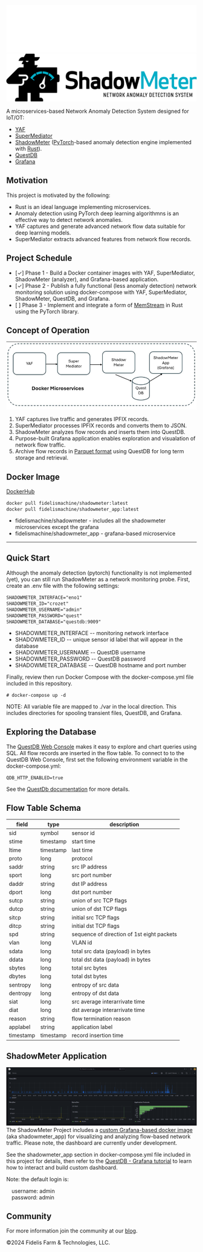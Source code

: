 ![ShadowMeter](shadowmeter-dark.png#gh-dark-mode-only)
![ShadowMeter](shadowmeter-light.png#gh-light-mode-only)


A microservices-based Network Anomaly Detection System designed for IoT/OT:
- [YAF](https://tools.netsa.cert.org/yaf/)
- [SuperMediator](https://tools.netsa.cert.org/super_mediator1/index.html)
- [ShadowMeter](https://github.com/Fidelis-Farm-Technologies/shadowmeter) ([PyTorch](https://www.pytorch.org/)-based anomaly detection engine implemented with [Rust](https://www.rust-lang.org/)).
- [QuestDB](https://questdb.io/download/)
- [Grafana](https://grafana.com/oss/grafana/)

## Motivation
This project is motivated by the following:
* Rust is an ideal language implementing microservices.
* Anomaly detection using PyTorch deep learning algorithmns is an effective way to detect network anomalies.
* YAF captures and generate advanced network flow data suitable for deep learning models.
* SuperMediator extracts advanced features from network flow records.

## Project Schedule
- [&check;] Phase 1 - Build a Docker container images with YAF, SuperMediator, ShadowMeter (analyzer), and Grafana-based application.
- [&check;] Phase 2 - Publish a fully functional (less anomaly detection) network monitoring solution using docker-compose with YAF, SuperMediator, ShadowMeter, QuestDB, and Grafana.
- [&nbsp;] Phase 3 - Implement and integrate a form of [MemStream](https://github.com/Stream-AD/MemStream) in Rust using the PyTorch library.

## Concept of Operation
![ShadowMeter](shadowmeter-block-diagram.png)
1. YAF captures live traffic and generates IPFIX records.
2. SuperMediator processes IPFIX records and converts them to JSON.
3. ShadowMeter analyzes flow records and inserts them into QuestDB.
4. Purpose-built Grafana application enables exploration and visualation of network flow traffic.
5. Archive flow records in [Parquet format](https://arrow.apache.org/docs/python/parquet.html) using QuestDB for long term storage and retrieval.
## Docker Image

[DockerHub](https://hub.docker.com/r/fidelismachine/shadowmeter)

````
docker pull fidelismachine/shadowmeter:latest
docker pull fidelismachine/shadowmeter_app:latest
````
- fidelismachine/shadowmeter - includes all the shadowmeter microservices except the grafana
- fidelismachine/shadowmeter_app - grafana-based microservice
---
## Quick Start
Although the anomaly detection (pytorch) functionality is not implemented (yet), you can still run ShadowMeter as a network monitoring probe.  First, create an .env file with the following settings:
```
SHADOWMETER_INTERFACE="eno1"
SHADOWMETER_ID="crozet"
SHADOWMETER_USERNAME="admin"
SHADOWMETER_PASSWORD="quest"
SHADOWMETER_DATABASE="questdb:9009"
```
- SHADOWMETER_INTERFACE -- monitoring network interface
- SHADOWMETER_ID -- unique sensor id label that will appear in the database
- SHADOWMETER_USERNAME -- QuestDB username 
- SHADOWMETER_PASSWORD -- QuestDB password
- SHADOWMETER_DATABASE -- QuestDB hostname and port number

Finally, review then run Docker Compose with the docker-compose.yml file included in this repository. 

```
# docker-compose up -d
```

NOTE: All variable file are mapped to ./var in the local direction.  This includes directories for spooling transient files, QuestDB, and Grafana.

## Exploring the Database
The [QuestDB Web Console](https://questdb.io/docs/web-console/) makes it easy to explore and chart queries using SQL. All flow records are inserted in the flow table. To connect to to the QuestDB Web Console, first set the following environment variable in the docker-compose.yml:
```
QDB_HTTP_ENABLED=true
```

See the [QuestDb documentation](https://questdb.io/docs/reference/sql/overview/) for more details. 

## Flow Table Schema
| field | type      | description    |
| ----- | -------   | -------------- |
| sid   | symbol    | sensor id      |
| stime | timestamp | start time     |
| ltime | timestamp | last time      |
| proto | long      | protocol       |
| saddr | string    | src IP address |
| sport | long      | src port number|
| daddr | string    | dst IP address |
| dport | long      | dst port number|
| sutcp | string    | union of src TCP flags |
| dutcp | string    | union of dst TCP flags |
| sitcp | string    | initial src TCP flags |
| ditcp | string    | initial dst TCP flags |
| spd | string    | sequence of direction of 1st eight packets |
| vlan | long      | VLAN id|
| sdata | long      | total src data (payload) in bytes|
| ddata | long      | total dst data (payload) in bytes|
| sbytes | long      | total src bytes|
| dbytes | long      | total dst bytes|
| sentropy | long      | entropy of src data |
| dentropy | long      | entropy of dst data |
| siat | long      | src average interarrivate time |
| diat | long      | dst average interarrivate time |
| reason | string    | flow termination reason |
| applabel | string    | application label |
| timestamp | timestamp | record insertion time      |

## ShadowMeter Application
![ShadowMeter App](shadowmeter-app.png)
The ShadowMeter Project includes a [custom Grafana-based docker image](https://hub.docker.com/repository/docker/fidelismachine/shadowmeter_app/general) (aka shadowmeter_app) for visualizing and analyzing flow-based network traffic. Please note, the dashboard are currently under development.

See the shadowmeter_app section in docker-compose.yml file included in this project for details, then refer to the [QuestDB - Grafana tutorial](https://questdb.io/blog/time-series-monitoring-dashboard-grafana-questdb/) to learn how to interact and build custom dashboard.

Note: the default login is:<br>

&emsp;username: admin<br>
&emsp;password: admin<br>

## Community

For more information join the community at our [blog](https://www.shadowmeter.io).



&copy;2024 Fidelis Farm & Technologies, LLC.
